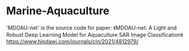 # Marine-Aquaculture
'MDOAU-net' is the source code for paper: 《MDOAU-net: A Light and Robust Deep Learning Model for Aquaculture SAR Image Classification》         https://www.hindawi.com/journals/cin/2021/4812979/
